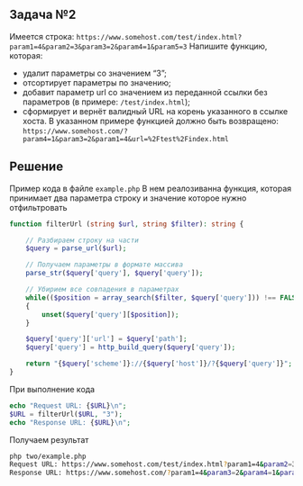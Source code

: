 ## Задача №2
Имеется строка:
`https://www.somehost.com/test/index.html?param1=4&param2=3&param3=2&param4=1&param5=3`
Напишите функцию, которая:
 - удалит параметры со значением “3”;
 - отсортирует параметры по значению;
 - добавит параметр url со значением из переданной ссылки без параметров (в примере: `/test/index.html`);
 - сформирует и вернёт валидный URL на корень указанного в ссылке хоста.
В указанном примере функцией должно быть возвращено:
`https://www.somehost.com/?param4=1&param3=2&param1=4&url=%2Ftest%2Findex.html`

## Решение

Пример кода в файле `example.php`
В нем реалозиванна функция, которая принимает два параметра строку и значение которое нужно отфильтровать
```php 
function filterUrl (string $url, string $filter): string {

    // Разбираем строку на части
    $query = parse_url($url);

    // Получаем параметры в формате массива
    parse_str($query['query'], $query['query']);

    // Убирием все совпадения в параметрах
    while(($position = array_search($filter, $query['query'])) !== FALSE)
    {
        unset($query['query'][$position]);
    }

    $query['query']['url'] = $query['path'];
    $query['query'] = http_build_query($query['query']);

    return "{$query['scheme']}://{$query['host']}/?{$query['query']}";
}
```
При выполнение кода
```php 
echo "Request URL: {$URL}\n";
$URL = filterUrl($URL, "3");
echo "Response URL: {$URL}\n";
```
Получаем результат
```bash 
php two/example.php
Request URL: https://www.somehost.com/test/index.html?param1=4&param2=3&param3=2&param4=1&param5
Response URL: https://www.somehost.com/?param1=4&param3=2&param4=1&param5=&url=%2Ftest%2Findex.html
```
